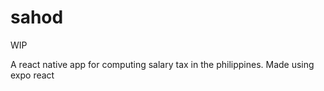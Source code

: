 # sahod

WIP

A react native app for computing salary tax in the philippines. Made using expo react
